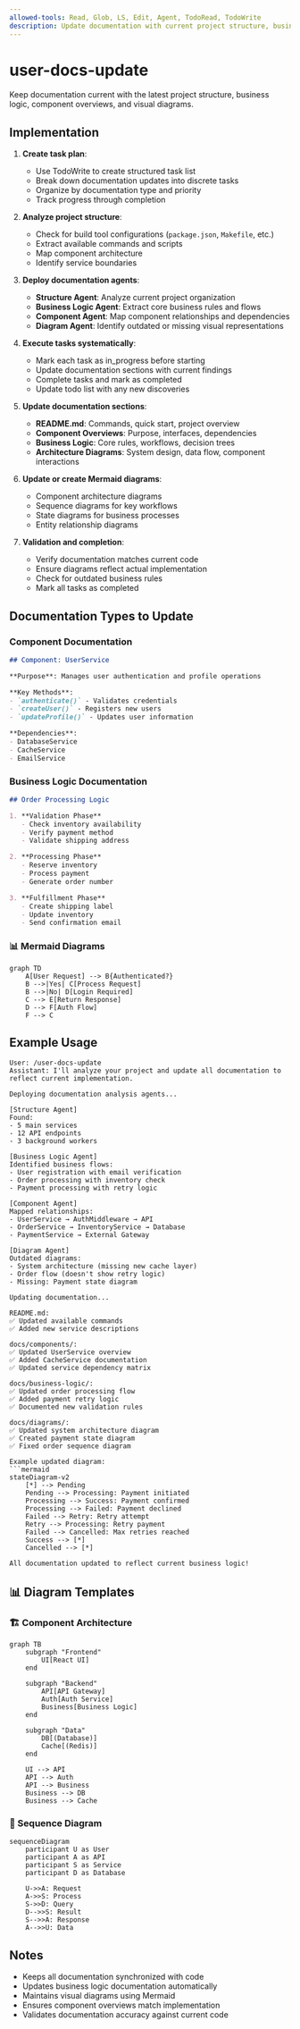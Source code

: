 ```yaml
---
allowed-tools: Read, Glob, LS, Edit, Agent, TodoRead, TodoWrite
description: Update documentation with current project structure, business logic, and diagrams
---
```


# user-docs-update

Keep documentation current with the latest project structure, business logic, component overviews, and visual diagrams.

## Implementation

1. **Create task plan**:
   - Use TodoWrite to create structured task list
   - Break down documentation updates into discrete tasks
   - Organize by documentation type and priority
   - Track progress through completion

2. **Analyze project structure**:
   - Check for build tool configurations (`package.json`, `Makefile`, etc.)
   - Extract available commands and scripts
   - Map component architecture
   - Identify service boundaries

3. **Deploy documentation agents**:
   - **Structure Agent**: Analyze current project organization
   - **Business Logic Agent**: Extract core business rules and flows
   - **Component Agent**: Map component relationships and dependencies
   - **Diagram Agent**: Identify outdated or missing visual representations

4. **Execute tasks systematically**:
   - Mark each task as in_progress before starting
   - Update documentation sections with current findings
   - Complete tasks and mark as completed
   - Update todo list with any new discoveries

5. **Update documentation sections**:
   - **README.md**: Commands, quick start, project overview
   - **Component Overviews**: Purpose, interfaces, dependencies
   - **Business Logic**: Core rules, workflows, decision trees
   - **Architecture Diagrams**: System design, data flow, component interactions

6. **Update or create Mermaid diagrams**:
   - Component architecture diagrams
   - Sequence diagrams for key workflows
   - State diagrams for business processes
   - Entity relationship diagrams

7. **Validation and completion**:
   - Verify documentation matches current code
   - Ensure diagrams reflect actual implementation
   - Check for outdated business rules
   - Mark all tasks as completed

## Documentation Types to Update

### Component Documentation
```markdown
## Component: UserService

**Purpose**: Manages user authentication and profile operations

**Key Methods**:
- `authenticate()` - Validates credentials
- `createUser()` - Registers new users
- `updateProfile()` - Updates user information

**Dependencies**:
- DatabaseService
- CacheService
- EmailService
```

###  Business Logic Documentation
```markdown
## Order Processing Logic

1. **Validation Phase**
   - Check inventory availability
   - Verify payment method
   - Validate shipping address

2. **Processing Phase**
   - Reserve inventory
   - Process payment
   - Generate order number

3. **Fulfillment Phase**
   - Create shipping label
   - Update inventory
   - Send confirmation email
```

### 📊 Mermaid Diagrams
```mermaid
graph TD
    A[User Request] --> B{Authenticated?}
    B -->|Yes| C[Process Request]
    B -->|No| D[Login Required]
    C --> E[Return Response]
    D --> F[Auth Flow]
    F --> C
```

## Example Usage

```text
User: /user-docs-update
Assistant: I'll analyze your project and update all documentation to reflect current implementation.

Deploying documentation analysis agents...

[Structure Agent]
Found:
- 5 main services
- 12 API endpoints
- 3 background workers

[Business Logic Agent]
Identified business flows:
- User registration with email verification
- Order processing with inventory check
- Payment processing with retry logic

[Component Agent]
Mapped relationships:
- UserService → AuthMiddleware → API
- OrderService → InventoryService → Database
- PaymentService → External Gateway

[Diagram Agent]
Outdated diagrams:
- System architecture (missing new cache layer)
- Order flow (doesn't show retry logic)
- Missing: Payment state diagram

Updating documentation...

README.md:
✅ Updated available commands
✅ Added new service descriptions

docs/components/:
✅ Updated UserService overview
✅ Added CacheService documentation
✅ Updated service dependency matrix

docs/business-logic/:
✅ Updated order processing flow
✅ Added payment retry logic
✅ Documented new validation rules

docs/diagrams/:
✅ Updated system architecture diagram
✅ Created payment state diagram
✅ Fixed order sequence diagram

Example updated diagram:
```mermaid
stateDiagram-v2
    [*] --> Pending
    Pending --> Processing: Payment initiated
    Processing --> Success: Payment confirmed
    Processing --> Failed: Payment declined
    Failed --> Retry: Retry attempt
    Retry --> Processing: Retry payment
    Failed --> Cancelled: Max retries reached
    Success --> [*]
    Cancelled --> [*]

All documentation updated to reflect current business logic!
```

## 📊 Diagram Templates

### 🏗️ Component Architecture
```mermaid
graph TB
    subgraph "Frontend"
        UI[React UI]
    end

    subgraph "Backend"
        API[API Gateway]
        Auth[Auth Service]
        Business[Business Logic]
    end

    subgraph "Data"
        DB[(Database)]
        Cache[(Redis)]
    end

    UI --> API
    API --> Auth
    API --> Business
    Business --> DB
    Business --> Cache
```

### 🔄 Sequence Diagram
```mermaid
sequenceDiagram
    participant U as User
    participant A as API
    participant S as Service
    participant D as Database

    U->>A: Request
    A->>S: Process
    S->>D: Query
    D-->>S: Result
    S-->>A: Response
    A-->>U: Data
```

## Notes

- Keeps all documentation synchronized with code
- Updates business logic documentation automatically
- Maintains visual diagrams using Mermaid
- Ensures component overviews match implementation
- Validates documentation accuracy against current code